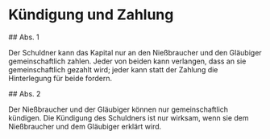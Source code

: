 # Kündigung und Zahlung



\#\# Abs. 1

 Der Schuldner kann das Kapital nur an den Nießbraucher und den Gläubiger gemeinschaftlich zahlen. Jeder von beiden kann verlangen, dass an sie gemeinschaftlich gezahlt wird; jeder kann statt der Zahlung die Hinterlegung für beide fordern.

\#\# Abs. 2

 Der Nießbraucher und der Gläubiger können nur gemeinschaftlich kündigen. Die Kündigung des Schuldners ist nur wirksam, wenn sie dem Nießbraucher und dem Gläubiger erklärt wird. 

